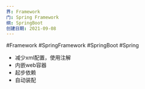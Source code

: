 ```yaml
---
界: Framework
门: Spring Framework
纲: SpringBoot
创建日期: 2021-09-08
---
```

 #Framework #SpringFramework #SpringBoot #Spring 

-   减少xml配置，使用注解
-   内嵌web容器
-   起步依赖
-   自动装配